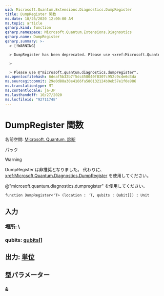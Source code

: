 ```yaml
---
uid: Microsoft.Quantum.Extensions.Diagnostics.DumpRegister
title: DumpRegister 関数
ms.date: 10/26/2020 12:00:00 AM
ms.topic: article
qsharp.kind: function
qsharp.namespace: Microsoft.Quantum.Extensions.Diagnostics
qsharp.name: DumpRegister
qsharp.summary: >-
  > [!WARNING]

  > DumpRegister has been deprecated. Please use <xref:Microsoft.Quantum.Diagnostics.DumpRegister> instead.

  >

  > Please use @"microsoft.quantum.diagnostics.dumpregister".
ms.openlocfilehash: 6deaf5b32b7f5dc458040f8307c952c9c4e6d3da
ms.sourcegitcommit: 29e0d88a30e4166fa580132124b0eb57e1f0e986
ms.translationtype: MT
ms.contentlocale: ja-JP
ms.lasthandoff: 10/27/2020
ms.locfileid: "92711748"
---
```

# <a name="dumpregister-function"></a>DumpRegister 関数

名前空間: [Microsoft. Quantum. 診断](xref:Microsoft.Quantum.Extensions.Diagnostics)

パック [](https://nuget.org/packages/)


> [!WARNING]
> DumpRegister は非推奨となりました。 代わりに、<xref:Microsoft.Quantum.Diagnostics.DumpRegister> を使用してください。
>
> @"microsoft.quantum.diagnostics.dumpregister" を使用してください。



```qsharp
function DumpRegister<'T> (location : 'T, qubits : Qubit[]) : Unit
```


## <a name="input"></a>入力

### <a name="location--t"></a>場所: \




### <a name="qubits--qubit"></a>qubits: [qubits](xref:microsoft.quantum.lang-ref.qubit)[]





## <a name="output--unit"></a>出力: [単位](xref:microsoft.quantum.lang-ref.unit)



## <a name="type-parameters"></a>型パラメーター

### <a name="t"></a>&

